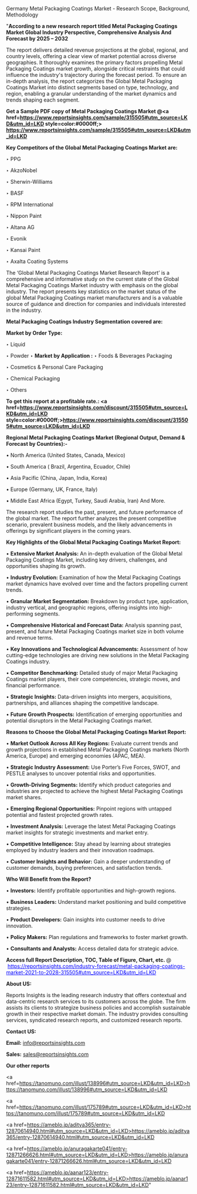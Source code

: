 Germany Metal Packaging Coatings Market - Research Scope, Background, Methodology

"<strong>According to a new research report titled Metal Packaging Coatings Market Global Industry Perspective, Comprehensive Analysis And Forecast by 2025 – 2032</strong>

The report delivers detailed revenue projections at the global, regional, and country levels, offering a clear view of market potential across diverse geographies. It thoroughly examines the primary factors propelling Metal Packaging Coatings market growth, alongside critical restraints that could influence the industry's trajectory during the forecast period. To ensure an in-depth analysis, the report categorizes the Global Metal Packaging Coatings Market into distinct segments based on type, technology, and region, enabling a granular understanding of the market dynamics and trends shaping each segment.

<strong>Get a Sample PDF copy of Metal Packaging Coatings Market </strong><strong>@<a href=https://www.reportsinsights.com/sample/315505#utm_source=LKD&utm_id=LKD style=color:#0000ff;> https://www.reportsinsights.com/sample/315505#utm_source=LKD&utm_id=LKD</a></strong></font>

<strong>Key Competitors of the Global Metal Packaging Coatings Market are:</strong>

‣ PPG

‣ AkzoNobel

‣ Sherwin-Williams

‣ BASF

‣ RPM International

‣ Nippon Paint

‣ Altana AG

‣ Evonik

‣ Kansai Paint

‣ Axalta Coating Systems

The ‘Global Metal Packaging Coatings Market Research Report’ is a comprehensive and informative study on the current state of the Global Metal Packaging Coatings Market industry with emphasis on the global industry. The report presents key statistics on the market status of the global Metal Packaging Coatings market manufacturers and is a valuable source of guidance and direction for companies and individuals interested in the industry.

<strong>Metal Packaging Coatings Industry Segmentation covered are:</strong>

<strong>Market by Order Type: </strong>

‣ Liquid

‣ Powder
‣ 
<strong>Market by Application :</strong>
‣ Foods & Beverages Packaging

‣ Cosmetics & Personal Care Packaging

‣ Chemical Packaging

‣ Others

<strong>To get this report at a profitable rate.: <a href=https://www.reportsinsights.com/discount/315505#utm_source=LKD&utm_id=LKD style=color:#0000ff;>https://www.reportsinsights.com/discount/315505#utm_source=LKD&utm_id=LKD</a></strong></font>

<strong>Regional Metal Packaging Coatings Market (Regional Output, Demand &amp; Forecast by Countries):-</strong>

• North America (United States, Canada, Mexico)

• South America ( Brazil, Argentina, Ecuador, Chile)

• Asia Pacific (China, Japan, India, Korea)

• Europe (Germany, UK, France, Italy)

• Middle East Africa (Egypt, Turkey, Saudi Arabia, Iran) And More.

The research report studies the past, present, and future performance of the global market. The report further analyzes the present competitive scenario, prevalent business models, and the likely advancements in offerings by significant players in the coming years.

<strong>Key Highlights of the Global Metal Packaging Coatings Market Report:</strong>

• <strong>Extensive Market Analysis:</strong> An in-depth evaluation of the Global Metal Packaging Coatings Market, including key drivers, challenges, and opportunities shaping its growth.

• <strong>Industry Evolution:</strong> Examination of how the Metal Packaging Coatings market dynamics have evolved over time and the factors propelling current trends.

• <strong>Granular Market Segmentation:</strong> Breakdown by product type, application, industry vertical, and geographic regions, offering insights into high-performing segments.

• <strong>Comprehensive Historical and Forecast Data:</strong> Analysis spanning past, present, and future Metal Packaging Coatings market size in both volume and revenue terms.

• <strong>Key Innovations and Technological Advancements:</strong> Assessment of how cutting-edge technologies are driving new solutions in the Metal Packaging Coatings industry.

• <strong>Competitor Benchmarking:</strong> Detailed study of major Metal Packaging Coatings market players, their core competencies, strategic moves, and financial performance.

• <strong>Strategic Insights:</strong> Data-driven insights into mergers, acquisitions, partnerships, and alliances shaping the competitive landscape.

• <strong>Future Growth Prospects:</strong> Identification of emerging opportunities and potential disruptors in the Metal Packaging Coatings market.

<strong>Reasons to Choose the Global Metal Packaging Coatings Market Report:</strong>

• <strong>Market Outlook Across All Key Regions:</strong> Evaluate current trends and growth projections in established Metal Packaging Coatings markets (North America, Europe) and emerging economies (APAC, MEA).

• <strong>Strategic Industry Assessment:</strong> Use Porter’s Five Forces, SWOT, and PESTLE analyses to uncover potential risks and opportunities.

• <strong>Growth-Driving Segments:</strong> Identify which product categories and industries are projected to achieve the highest Metal Packaging Coatings market shares.

• <strong>Emerging Regional Opportunities:</strong> Pinpoint regions with untapped potential and fastest projected growth rates.

• <strong>Investment Analysis:</strong> Leverage the latest Metal Packaging Coatings market insights for strategic investments and market entry.

• <strong>Competitive Intelligence:</strong> Stay ahead by learning about strategies employed by industry leaders and their innovation roadmaps.

• <strong>Customer Insights and Behavior:</strong> Gain a deeper understanding of customer demands, buying preferences, and satisfaction trends.

<strong>Who Will Benefit from the Report?</strong>

• <strong>Investors:</strong> Identify profitable opportunities and high-growth regions.

• <strong>Business Leaders:</strong> Understand market positioning and build competitive strategies.

• <strong>Product Developers:</strong> Gain insights into customer needs to drive innovation.

• <strong>Policy Makers:</strong> Plan regulations and frameworks to foster market growth.

• <strong>Consultants and Analysts:</strong> Access detailed data for strategic advice.
</ul>
<strong>Access full Report Description, TOC, Table of Figure, Chart, etc. </strong>@  <a href=https://reportsinsights.com/industry-forecast/metal-packaging-coatings-market-2021-to-2028-315505#utm_source=LKD&utm_id=LKD style=color:#0000ff;>https://reportsinsights.com/industry-forecast/metal-packaging-coatings-market-2021-to-2028-315505#utm_source=LKD&utm_id=LKD</a></font>

<strong><strong>About US</strong>:</strong>

Reports Insights is the leading research industry that offers contextual and data-centric research services to its customers across the globe. The firm assists its clients to strategize business policies and accomplish sustainable growth in their respective market domain. The industry provides consulting services, syndicated research reports, and customized research reports.

<strong>Contact US:</strong>

<p class=""""><b>Email:</b> <a href=mailto:info@reportsinsights.com>info@reportsinsights.com</a></p>
<p class=""""><b>Sales:</b> <a href=mailto:sales@reportsinsights.com>sales@reportsinsights.com</a></p>

<strong>Our other reports</strong>

<a href=https://tanomuno.com/illust/138996#utm_source=LKD&utm_id=LKD>https://tanomuno.com/illust/138996#utm_source=LKD&utm_id=LKD</a>

<a href=https://tanomuno.com/illust/175789#utm_source=LKD&utm_id=LKD>https://tanomuno.com/illust/175789#utm_source=LKD&utm_id=LKD</a>

<a href=https://ameblo.jp/aditya365/entry-12870614940.html#utm_source=LKD&utm_id=LKD>https://ameblo.jp/aditya365/entry-12870614940.html#utm_source=LKD&utm_id=LKD</a>

<a href=https://ameblo.jp/anuragakarte041/entry-12871266626.html#utm_source=LKD&utm_id=LKD>https://ameblo.jp/anuragakarte041/entry-12871266626.html#utm_source=LKD&utm_id=LKD</a>

<a href=https://ameblo.jp/aanar123/entry-12871611582.html#utm_source=LKD&utm_id=LKD>https://ameblo.jp/aanar123/entry-12871611582.html#utm_source=LKD&utm_id=LKD</a>"
